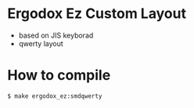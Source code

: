 # Ergodox Ez Custom Layout

- based on JIS keyborad
- qwerty layout

# How to compile

```
$ make ergodox_ez:smdqwerty
```
